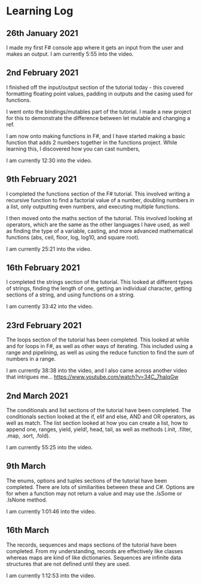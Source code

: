 # Learning Log

## 26th January 2021
I made my first F# console app where it gets an input from the user and makes an output. I am currently 5:55 into the video.  

## 2nd February 2021
I finished off the input/output section of the tutorial today - this covered formatting floating point values, padding in outputs and the casing used for functions.  

I went onto the bindings/mutables part of the tutorial. I made a new project for this to demonstrate the difference between let mutable and changing a ref.  

I am now onto making functions in F#, and I have started making a basic function that adds 2 numbers together in the functions project. While learning this, I discovered how you can cast numbers,  

I am currently 12:30 into the video.  

## 9th February 2021
I completed the functions section of the F# tutorial. This involved writing a recursive function to find a factorial value of a number, doubling numbers in a list, only outputting even numbers, and executing multiple functions.

I then moved onto the maths section of the tutorial. This involved looking at operators, which are the same as the other languages I have used, as well as finding the type of a variable, casting, and more advanced mathematical functions (abs, ceil, floor, log, log10, and square root).

I am currently 25:21 into the video.

## 16th February 2021
I completed the strings section of the tutorial. This looked at different types of strings, finding the length of one, getting an individual character, getting sections of a string, and using functions on a string.

I am currently 33:42 into the video.

## 23rd February 2021
The loops section of the tutorial has been completed. This looked at while and for loops in F#, as well as other ways of iterating. This included using a range and pipelining, as well as using the reduce function to find the sum of numbers in a range.

I am currently 38:38 into the video, and I also came across another video that intrigues me... https://www.youtube.com/watch?v=34C_7halqGw

## 2nd March 2021
The conditionals and list sections of the tutorial have been completed. The conditionals section looked at the if, elif and else, AND and OR operators, as well as match. The list section looked at how you can create a list, how to append one, ranges, yield, yield!, head, tail, as well as methods (.init, .filter, .map, .sort, .fold).

I am currently 55:25 into the video.

## 9th March
The enums, options and tuples sections of the tutorial have been completed. There are lots of similiarities between these and C#. Options are for when a function may not return a value and may use the .IsSome or .IsNone method.

I am currently 1:01:46 into the video.

## 16th March 
The records, sequences and maps sections of the tutorial have been completed. From my understanding, records are effectively like classes whereas maps are kind of like dictionaries. Sequences are infinite data structures that are not defined until they are used.

I am currently 1:12:53 into the video.